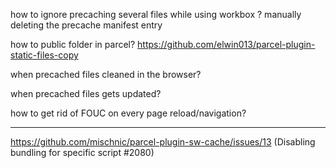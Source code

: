 how to ignore precaching several files while using workbox ?
 manually deleting the precache manifest entry

 how to public folder in parcel?
  https://github.com/elwin013/parcel-plugin-static-files-copy

  when precached files cleaned in the browser?

  when precached files gets updated?

  how to get rid of FOUC on every page reload/navigation?



  -----
  https://github.com/mischnic/parcel-plugin-sw-cache/issues/13   (Disabling bundling for specific script #2080)